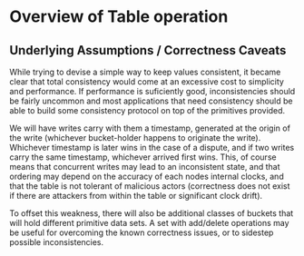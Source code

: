 # Overview of Table operation #

## Underlying Assumptions / Correctness Caveats ##

While trying to devise a simple way to keep values consistent, it became clear that total consistency would come at an excessive cost
to simplicity and performance. If performance is suficiently good, inconsistencies should be fairly uncommon and most applications
that need consistency should be able to build some consistency protocol on top of the primitives provided.

We will have writes carry with them a timestamp, generated at the origin of the write (whichever bucket-holder happens to originate
the write). Whichever timestamp is later wins in the case of a dispute, and if two writes carry the same timestamp, whichever arrived
first wins. This, of course means that concurrent writes may lead to an inconsistent state, and that ordering may depend on the
accuracy of each nodes internal clocks, and that the table is not tolerant of malicious actors (correctness does not exist if there
are attackers from within the table or significant clock drift).

To offset this weakness, there will also be additional classes of buckets that will hold different primitive data sets. A set with
add/delete operations may be useful for overcoming the known correctness issues, or to sidestep possible inconsistencies.



